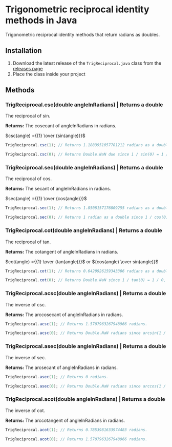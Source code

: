 # Trigonometric reciprocal identity methods in Java

Trigonometric reciprocal identity methods that return radians as doubles.

## Installation

1. Download the latest release of the ```TrigReciprocal.java``` class from the [releases page](https://github.com/Synthird/trigonometric-reciprocal-identities/releases/tag/v1.3.0java)
2. Place the class inside your project

## Methods

### TrigReciprocal.csc(double angleInRadians) | Returns a double

The reciprocal of sin.

**Returns:** The cosecant of angleInRadians in radians.

$csc(angle) ={{1} \over {sin(angle)}}$

```Java
TrigReciprocal.csc(1); // Returns 1.1883951057781212 radians as a double.
```

```Java
TrigReciprocal.csc(0); // Returns Double.NaN due since 1 / sin(0) = 1 / 0, which is undefined.
```

### TrigReciprocal.sec(double angleInRadians) | Returns a double

The reciprocal of cos.

**Returns:** The secant of angleInRadians in radians.

$sec(angle) ={{1} \over {cos(angle)}}$

```Java
TrigReciprocal.sec(1); // Returns 1.8508157176809255 radians as a double.
```

```Java
TrigReciprocal.sec(0); // Returns 1 radian as a double since 1 / cos(0) = 1 / 1, which is 1.
```

### TrigReciprocal.cot(double angleInRadians) | Returns a double

The reciprocal of tan.

**Returns:** The cotangent of angleInRadians in radians.

$cot(angle) ={{1} \over {tan(angle)}}$ or ${cos(angle) \over sin(angle)}$

```Java
TrigReciprocal.cot(1); // Returns 0.6420926159343306 radians as a double.
```

```Java
TrigReciprocal.cot(0); // Returns Double.NaN since 1 / tan(0) = 1 / 0, which is undefined.
```

### TrigReciprocal.acsc(double angleInRadians) | Returns a double

The inverse of csc.

**Returns:** The arccosecant of angleInRadians in radians.

```Java
TrigReciprocal.acsc(1); // Returns 1.5707963267948966 radians.
```

```Java
TrigReciprocal.acsc(0); // Returns Double.NaN radians since arcsin(1 / 0) is undefined.
```

### TrigReciprocal.asec(double angleInRadians) | Returns a double

The inverse of sec.

**Returns:** The arcsecant of angleInRadians in radians.

```Java
TrigReciprocal.asec(1); // Returns 0 radians.
```

```Java
TrigReciprocal.asec(0); // Returns Double.NaN radians since arccos(1 / 0) is undefined.
```

### TrigReciprocal.acot(double angleInRadians) | Returns a double

The inverse of cot.

**Returns:** The arccotangent of angleInRadians in radians.

```Java
TrigReciprocal.acot(1); // Returns 0.7853981633974483 radians.
```

```Java
TrigReciprocal.acot(0); // Returns 1.5707963267948966 radians.
```
